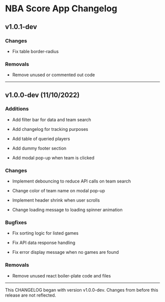 # NBA Score App Changelog

## v1.0.1-dev

### Changes

- Fix table border-radius

### Removals

- Remove unused or commented out code

---

## v1.0.0-dev (11/10/2022)

### Additions

- Add filter bar for data and team search

- Add changelog for tracking purposes

- Add table of queried players

- Add dummy footer section

- Add modal pop-up when team is clicked

### Changes

- Implement debouncing to reduce API calls on team search

- Change color of team name on modal pop-up

- Implement header shrink when user scrolls

- Change loading message to loading spinner animation

### Bugfixes

- Fix sorting logic for listed games

- Fix API data response handling

- Fix error display message when no games are found

### Removals

- Remove unused react boiler-plate code and files

---

This CHANGELOG began with version v1.0.0-dev. Changes from before this release are not reflected.